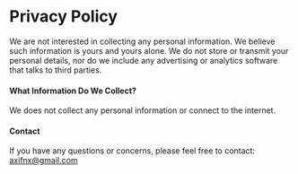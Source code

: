 # Privacy Policy

We are not interested in collecting any personal information. We believe such information is yours and yours alone. We do not store or transmit your personal details, nor do we include any advertising or analytics software that talks to third parties.

#### What Information Do We Collect?
We does not collect any personal information or connect to the internet.

#### Contact
If you have any questions or concerns, please feel free to contact: axifnx@gmail.com

